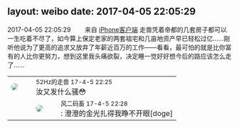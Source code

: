 layout: weibo
date: 2017-04-05 22:05:29
---
<meta name="referrer" content="no-referrer" />

2017-04-05 22:05:29  &nbsp;&nbsp;&nbsp;&nbsp;&nbsp;&nbsp; 来自 <a href="http://app.weibo.com/t/feed/9ksdit" rel="nofollow">iPhone客户端</a>
走兽凭着帝都的几套房子都可以一生吃着不尽了，如今算上保定老家的两套祖宅和几亩地资产早已轻松过亿……刚听他说为了更高的追求又放弃了年薪近百万的工作——看看，最可怕的就是比你富有的人比你更努力，想到这里我头痛欲裂，决定睡一觉好好想今后的路应该怎么走了…… ​​​

<table style="width: 100%;">
  <tr>
    <td style="width: 40px;"><img style="border-radius:50%" src="https://tva4.sinaimg.cn/crop.0.0.180.180.50/8beaf773jw1e8qgp5bmzyj2050050aa8.jpg?KID=imgbed,tva&Expires=1624464105&ssig=lqhLwT1pJ7"></td>
    <td colspan="2"><small>52Hz的走兽 17-4-5 22:25</small><br/>汝又发什么骚😳</td>
  </tr>
  <tr>
    <td/>
    <td style="width: 40px;"><img style="border-radius:50%" src="https://tva3.sinaimg.cn/crop.0.0.639.639.50/6d2a6003jw8f3idy69w2gj20hs0hrt9g.jpg?KID=imgbed,tva&Expires=1624464105&ssig=jnTHLh0q7v"></td>
    <td><small>风二码畜 17-4-5 22:28</small><br/>: 澄澄的金光扎得我睁不开眼[doge]</td>
  </tr>
</table>

